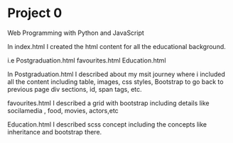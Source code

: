 # Project 0

Web Programming with Python and JavaScript

In index.html 
I created the html content for all the educational background.

i.e 
Postgraduation.html
favourites.html
Education.html

In Postgraduation.html
I described about my msit journey where i included all the content
including table, images, css styles, Bootstrap to go back to previous page
div sections, id, span tags, etc.

favourites.html
I described a grid with bootstrap including details like socilamedia ,
 food, movies, actors,etc

Education.html
I described scss concept including the concepts like inheritance and bootstrap there.